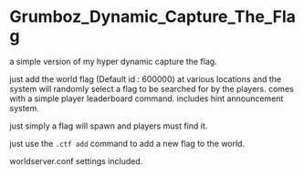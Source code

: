 # Grumboz_Dynamic_Capture_The_Flag
a simple version of my hyper dynamic capture the flag.

just add the world flag (Default id : 600000) at various locations and the system
will randomly select a flag to be searched for by the players.
comes with a simple player leaderboard command.
includes hint announcement system.


just simply a flag will spawn and players must find it.

just use the `.ctf add` command to add a new flag to the world.

worldserver.conf settings included.
